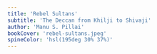 ```yaml
---
title: 'Rebel Sultans'
subtitle: 'The Deccan from Khilji to Shivaji'
author: 'Manu S. Pillai'
bookCover: 'rebel-sultans.jpeg'
spineColor: 'hsl(195deg 30% 37%)'
---
```

